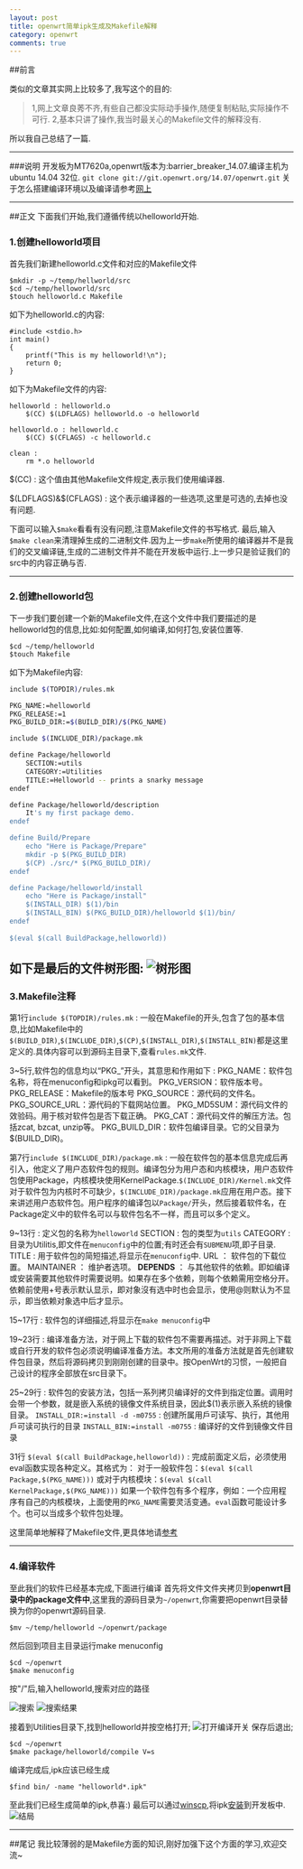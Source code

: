 ```yaml
---
layout: post
title: openwrt简单ipk生成及Makefile解释
category: openwrt
comments: true
---
```




##前言

类似的文章其实网上比较多了,我写这个的目的:
>1,网上文章良莠不齐,有些自己都没实际动手操作,随便复制粘贴,实际操作不可行.
2,基本只讲了操作,我当时最关心的Makefile文件的解释没有.

所以我自己总结了一篇.



---

###说明
开发板为MT7620a,openwrt版本为:barrier_breaker_14.07.编译主机为ubuntu 14.04 32位.
`git clone git://git.openwrt.org/14.07/openwrt.git`
关于怎么搭建编译环境以及编译请参考[网上](http://blog.chinaunix.net/uid-22547469-id-4364254.html)

---

##正文
下面我们开始,我们遵循传统以helloworld开始.
### 1.创建helloworld项目
首先我们新建helloworld.c文件和对应的Makefile文件
```
$mkdir -p ~/temp/hellworld/src
$cd ~/temp/helloworld/src
$touch helloworld.c Makefile
```
如下为helloworld.c的内容:
```
#include <stdio.h>
int main()
{
    printf("This is my helloworld!\n");
    return 0;
}
```
如下为Makefile文件的内容:
```
helloworld : helloworld.o
	$(CC) $(LDFLAGS) helloworld.o -o helloworld

helloworld.o : helloworld.c
	$(CC) $(CFLAGS) -c helloworld.c

clean :
	rm *.o helloworld
```

$(CC)
:   这个值由其他Makefile文件规定,表示我们使用编译器.

\$(LDFLAGS)\&$(CFLAGS)
:   这个表示编译器的一些选项,这里是可选的,去掉也没有问题.

下面可以输入`$make`看看有没有问题,注意Makefile文件的书写格式.
最后,输入`$make clean`来清理掉生成的二进制文件.因为上一步`make`所使用的编译器并不是我们的交叉编译链,生成的二进制文件并不能在开发板中运行.上一步只是验证我们的src中的内容正确与否.

---
### 2.创建helloworld包
下一步我们要创建一个新的Makefile文件,在这个文件中我们要描述的是helloworld包的信息,比如:如何配置,如何编译,如何打包,安装位置等.
```
$cd ~/temp/helloworld
$touch Makefile
```
如下为Makefile内容:
```bash
include $(TOPDIR)/rules.mk

PKG_NAME:=helloworld
PKG_RELEASE:=1
PKG_BUILD_DIR:=$(BUILD_DIR)/$(PKG_NAME)

include $(INCLUDE_DIR)/package.mk

define Package/helloworld
	SECTION:=utils
	CATEGORY:=Utilities
	TITLE:=Helloworld -- prints a snarky message
endef

define Package/helloworld/description
	It's my first package demo.
endef

define Build/Prepare
	echo "Here is Package/Prepare"
	mkdir -p $(PKG_BUILD_DIR)
    $(CP) ./src/* $(PKG_BUILD_DIR)/
endef

define Package/helloworld/install
	echo "Here is Package/install"
	$(INSTALL_DIR) $(1)/bin
	$(INSTALL_BIN) $(PKG_BUILD_DIR)/helloworld $(1)/bin/
endef
	
$(eval $(call BuildPackage,helloworld))
```
如下是最后的文件树形图:
![树形图](http://i3.tietuku.com/8e9f244567388099.jpg)
---

### 3.Makefile注释

第1行`include $(TOPDIR)/rules.mk`
:   一般在Makefile的开头,包含了包的基本信息,比如Makefile中的`$(BUILD_DIR)`,`$(INCLUDE_DIR)`,`$(CP)`,`$(INSTALL_DIR)`,`$(INSTALL_BIN)`都是这里定义的.具体内容可以到源码主目录下,查看`rules.mk`文件.

3~5行,软件包的信息均以“PKG_”开头，其意思和作用如下
:   PKG_NAME：软件包名称，将在menuconfig和ipkg可以看到。
    PKG_VERSION：软件版本号。
    PKG_RELEASE：Makefile的版本号
    PKG_SOURCE：源代码的文件名。
    PKG_SOURCE_URL：源代码的下载网站位置。
    PKG_MD5SUM：源代码文件的效验码。用于核对软件包是否下载正确。
    PKG_CAT：源代码文件的解压方法。包括zcat, bzcat, unzip等。
    PKG_BUILD_DIR：软件包编译目录。它的父目录为$(BUILD_DIR)。
        
第7行`include $(INCLUDE_DIR)/package.mk`
:   一般在软件包的基本信息完成后再引入，他定义了用户态软件包的规则。编译包分为用户态和内核模块，用户态软件包使用Package，内核模块使用KernelPackage.`$(INCLUDE_DIR)/Kernel.mk`文件对于软件包为内核时不可缺少，`$(INCLUDE_DIR)/package.mk`应用在用户态。接下来讲述用户态软件包。用户程序的编译包以`Package/`开头，然后接着软件名，在Package定义中的软件名可以与软件包名不一样，而且可以多个定义。

9~13行
:   定义包的名称为`helloworld`
SECTION : 包的类型为`utils`
CATEGORY : 目录为Utilitis,即文件在`menuconfig`中的位置;有时还会有`SUBMENU`项,即子目录.
TITLE : 用于软件包的简短描述,将显示在`menuconfig`中.
URL ： 软件包的下载位置。
MAINTAINER ： 维护者选项。
**DEPENDS** ： 与其他软件的依赖。即如编译或安装需要其他软件时需要说明。如果存在多个依赖，则每个依赖需用空格分开。依赖前使用+号表示默认显示，即对象沒有选中时也会显示，使用@则默认为不显示，即当依赖对象选中后才显示。

15~17行
:   软件包的详细描述,将显示在`make menuconfig`中

19~23行
:   编译准备方法，对于网上下载的软件包不需要再描述。对于非网上下载或自行开发的软件包必须说明编译准备方法。本文所用的准备方法就是首先创建软件包目录，然后将源码拷贝到刚刚创建的目录中。按OpenWrt的习惯，一般把自己设计的程序全部放在src目录下。

25~29行
:   软件包的安装方法，包括一系列拷贝编译好的文件到指定位置。调用时会带一个参数，就是嵌入系统的镜像文件系统目录，因此$(1)表示嵌入系统的镜像目录。
`INSTALL_DIR:=install -d -m0755` : 创建所属用戶可读写、执行，其他用戶可读可执行的目录
`INSTALL_BIN:=install -m0755` : 编译好的文件到镜像文件目录

31行 `$(eval $(call BuildPackage,helloworld))`
:   完成前面定义后，必须使用eval函数实现各种定义。其格式为：
     对于一般软件包：`$(eval $(call Package,$(PKG_NAME)))`
     或对于内核模块：`$(eval $(call KernelPackage,$(PKG_NAME)))`
     如果一个软件包有多个程序，例如：一个应用程序有自己的内核模块，上面使用的`PKG_NAME`需要灵活变通。`eval`函数可能设计多个。也可以当成多个软件包处理。
     
这里简单地解释了Makefile文件,更具体地请[参考](http://wiki.openwrt.org/doc/devel/packages)

---
### 4.编译软件
至此我们的软件已经基本完成,下面进行编译
首先将文件文件夹拷贝到**openwrt目录中的package文件中**,这里我的源码目录为`~/openwrt`,你需要把openwrt目录替换为你的openwrt源码目录.
```
$mv ~/temp/helloworld ~/openwrt/package
```
然后回到项目主目录运行make menuconfig
```
$cd ~/openwrt
$make menuconfig
```
按"/"后,输入helloworld,搜索对应的路径

![搜索](http://i3.tietuku.com/3376b2fa48621a57.png)
![搜索结果](http://i3.tietuku.com/9947195c15c0d77f.png)

接着到Utilities目录下,找到helloworld并按空格打开;
![打开编译开关](http://i3.tietuku.com/b389aec1d8d367ee.png)
保存后退出;
```
$cd ~/openwrt
$make package/helloworld/compile V=s
```
编译完成后,ipk应该已经生成
```
$find bin/ -name "helloworld*.ipk"
```
至此我们已经生成简单的ipk,恭喜:)
最后可以通过[winscp](http://pan.baidu.com/s/1bnHfXyJ),将ipk[安装](http://www.openwrt.org.cn/bbs/forum.php?mod=viewthread&tid=3238)到开发板中.
![结局](http://i3.tietuku.com/1ac2f9939aa02cb9.jpg)

---
##尾记
我比较薄弱的是Makefile方面的知识,刚好加强下这个方面的学习,欢迎交流~

